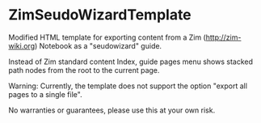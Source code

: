 # ZimSeudoWizardTemplate

Modified HTML template for exporting content from a Zim (http://zim-wiki.org) Notebook as a "seudowizard" guide.

Instead of Zim standard content Index, guide pages menu shows stacked path nodes from the root to the current page.

Warning: Currently, the template does not support the option "export all pages to a single file".

No warranties or guarantees, please use this at your own risk.

#

